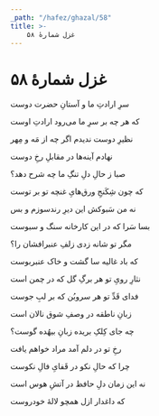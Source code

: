 ```yaml
---
_path: "/hafez/ghazal/58"
title: >-
    غزل شمارهٔ ۵۸
---
```

# غزل شمارهٔ ۵۸

<div class="b" id="bn1"><div class="m1"><p>سرِ ارادتِ ما و آستانِ حضرت دوست</p></div>
<div class="m2"><p>که هر چه بر سرِ ما می‌رود ارادتِ اوست</p></div></div>
<div class="b" id="bn2"><div class="m1"><p>نظیرِ دوست ندیدم اگر چه از مَه و مِهر</p></div>
<div class="m2"><p>نهادم آینه‌ها در مقابلِ رخِ دوست</p></div></div>
<div class="b" id="bn3"><div class="m1"><p>صبا ز حالِ دلِ تنگِ ما چه شرح دهد؟</p></div>
<div class="m2"><p>که چون شِکَنجِ ورق‌هایِ غنچه تو بر توست</p></div></div>
<div class="b" id="bn4"><div class="m1"><p>نه من سَبوکش این دیرِ رندسوزم و بس</p></div>
<div class="m2"><p>بسا سَرا که در این کارخانه سنگ و سبوست</p></div></div>
<div class="b" id="bn5"><div class="m1"><p>مگر تو شانه زدی زلفِ عنبرافشان را؟</p></div>
<div class="m2"><p>که باد غالیه سا گشت و خاک عنبربوست</p></div></div>
<div class="b" id="bn6"><div class="m1"><p>نثارِ رویِ تو هر برگِ گل که در چمن است</p></div>
<div class="m2"><p>فدای قَدِّ تو هر سروبُن که بر لبِ جوست</p></div></div>
<div class="b" id="bn7"><div class="m1"><p>زبانِ ناطقه در وصفِ شوق نالان است</p></div>
<div class="m2"><p>چه جای کِلکِ بریده زبانِ بیهُده گوست؟</p></div></div>
<div class="b" id="bn8"><div class="m1"><p>رخِ تو در دلم آمد مراد خواهم یافت</p></div>
<div class="m2"><p>چرا که حالِ نکو در قَفایِ فالِ نکوست</p></div></div>
<div class="b" id="bn9"><div class="m1"><p>نه این زمان دلِ حافظ در آتشِ هوس است</p></div>
<div class="m2"><p>که داغدار ازل همچو لالهٔ خودروست</p></div></div>

